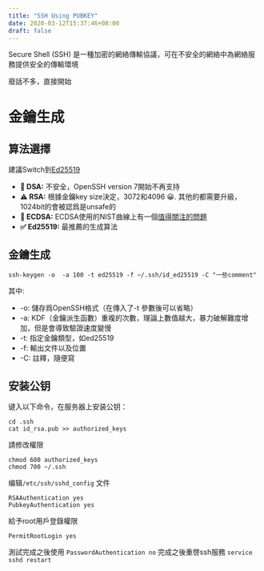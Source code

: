 ```yaml
---
title: "SSH Using PUBKEY"
date: 2020-03-12T15:37:46+08:00
draft: false
---
```


Secure Shell (SSH) 是一種加密的網絡傳輸協議，可在不安全的網絡中為網絡服務提供安全的傳輸環境

廢話不多，直接開始

<!--more-->

# 金鑰生成

## 算法選擇

建議Switch到[Ed25519](https://ed25519.cr.yp.to/)

- **🚨 DSA:** 不安全，OpenSSH version 7開始不再支持
- **⚠️ RSA:** 根據金鑰key size決定，3072和4096 😀. 其他的都需要升級，1024bit的會被認爲是unsafe的
- **👀 ECDSA:** ECDSA使用的NIST曲線上有一個[值得關注的問題](https://www.hyperelliptic.org/tanja/vortraege/20130531.pdf)
- **✅ Ed25519:** 最推薦的生成算法

## 金鑰生成

`ssh-keygen -o  -a 100 -t ed25519 -f ~/.ssh/id_ed25519 -C "一些comment"`

其中:

- -o: 儲存爲OpenSSH格式（在傳入了-t 參數後可以省略）
- -a: KDF（金鑰派生函數）重複的次數，理論上數值越大，暴力破解難度增加，但是會導致驗證速度變慢
- -t: 指定金鑰類型，如ed25519
- -f: 輸出文件以及位置
- -C: 註釋，隨便寫

## 安装公钥

键入以下命令，在服务器上安装公钥：

```
cd .ssh
cat id_rsa.pub >> authorized_keys
```

請修改權限

```
chmod 600 authorized_keys
chmod 700 ~/.ssh
```

编辑`/etc/ssh/sshd_config` 文件

```
RSAAuthentication yes
PubkeyAuthentication yes
```

給予root用戶登錄權限

```
PermitRootLogin yes
```

測試完成之後使用
`PasswordAuthentication no`
完成之後重啓ssh服務
`service sshd restart`